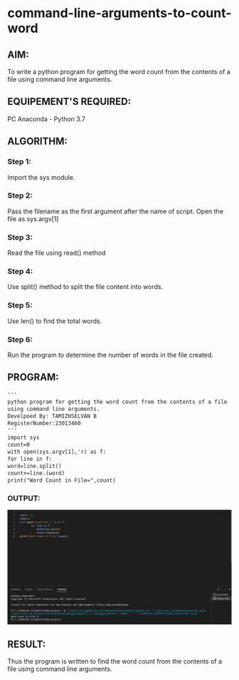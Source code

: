 # command-line-arguments-to-count-word
## AIM:
To write a python program for getting the word count from the contents of a file using command line arguments.
## EQUIPEMENT'S REQUIRED: 
PC
Anaconda - Python 3.7
## ALGORITHM: 
### Step 1:

Import the sys module.

### Step 2: 

Pass the filename as the first argument after the name of script. Open the file as sys.argv[1]

### Step 3: 

Read the file using read() method

### Step 4: 

Use split() method to split the file content into words.

### Step 5: 

Use len() to find the total words.

### Step 6: 

Run the program to determine the number of words in the file created.

## PROGRAM:
```
'''
python program for getting the word count from the contents of a file using command line arguments.
Develpoed By: TAMIZHSELVAN B
RegisterNumber:23013460
'''
import sys
count=0
with open(sys.argv[1],'r) as f:
for line in f:
word=line.split()
count+=line.(word)
print("Word Count in File=",count)

```
### OUTPUT:

![Alt text](image.png)

## RESULT:
Thus the program is written to find the word count from the contents of a file using command line arguments.
